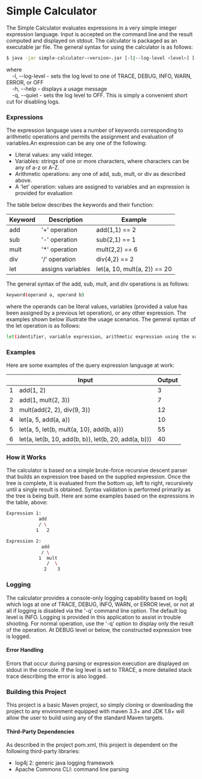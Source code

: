 # Simple Calculator

The Simple Calculator evaluates expressions in a very simple integer expression language.  Input is accepted on the command line and the result computed and displayed on stdout. The calculator
is packaged as an executable jar file. The general syntax for using the calculator is as follows:

```bash
$ java -jar simple-calculator-<version>.jar [-l|--log-level <level>] [-h|--help] [-q|--quiet] <expression>
```
where<br/>
&nbsp;&nbsp;&nbsp;&nbsp;-l, --log-level - sets the log level to one of TRACE, DEBUG, INFO, WARN, ERROR, or OFF<br/>
&nbsp;&nbsp;&nbsp;&nbsp;-h, --help - displays a usage message<br/>
&nbsp;&nbsp;&nbsp;&nbsp;-q, --quiet - sets the log level to OFF. This is simply a convenient short cut for disabling logs.<br/>

### Expressions

The expression language uses a number of keywords corresponding to arithmetic operations and permits the assignment and evaluation of variables.An expression can be any one of the following:
* Literal values:  any valid integer.
* Variables: strings of one or more characters, where characters can be any of a-z or A-Z.
* Arithmetic operations: any one of add, sub, mult, or div as described above.
* A 'let' operation: values are assigned to variables and an expression is provided for evaluation

The table below describes the keywords and their function:

| Keyword | Description | Example |
|---------|-------------|--------------|
| add | '+' operation | add(1,1) == 2|
| sub | '-' operation | sub(2,1) == 1|
| mult | '*' operation | mult(2,2) == 6 |
| div | '/' operation | div(4,2) == 2|
| let | assigns variables | let(a, 10, mult(a, 2)) == 20 | 

The general syntax of the add, sub, mult, and div operations is as follows:

```bash
keyword(operand a, operand b)
```
where the operands can be literal values, variables (provided a value has been assigned by a previous let operation), or any other expression.  The examples shown below illustrate the usage
scenarios.  The general syntax of the let operation is as follows:

```bash
let(identifier, variable expression, arithmetic expression using the variable)
```


### Examples

Here are some examples of the query expression language at work:

| | Input | Output |
|-|-------|--------|
| 1 | add(1, 2) | 3 |
| 2 | add(1, mult(2, 3)) | 7 |
| 3 | mult(add(2, 2), div(9, 3)) | 12 |
| 4 | let(a, 5, add(a, a)) | 10 |
| 5 | let(a, 5, let(b, mult(a, 10), add(b, a))) | 55 |
| 6 | let(a, let(b, 10, add(b, b)), let(b, 20, add(a, b))) | 40 |

### How it Works

The calculator is based on a simple brute-force recursive descent parser that builds an expression tree based on the supplied expression.  Once the tree is complete, it is evaluated from
the bottom up, left to right, recursively until a single result is obtained.  Syntax validation is performed primarily as the tree is being built.  Here are some examples based on the expressions in the table, above:

```bash
Expression 1:
            add
            / \
           1   2
``` 

```bash
Expression 2:
             add
             / \
            1  mult
               /  \
              2    3
```


### Logging

The calculator provides a console-only logging capability based on log4j which logs at one of TRACE, DEBUG, INFO, WARN, or ERROR level, or not at all if logging is disabled via the '-q' command line option. The default log level is INFO.  Logging is provided  in this application to assist in trouble shooting. For normal operation, use the '-q' option to display only the result of the operation.  At DEBUG level or below, the constructed expression tree is logged.

#### Error Handling

Errors that occur during parsing or expression execution are displayed on stdout in the console.  If the log level is set to TRACE, a more detailed stack trace describing the error is also logged.

### Building this Project

This project is a basic Maven project, so simply cloning or downloading the project to any environment equipped with maven 3.3+ and JDK 1.8+ will allow the user to build using any of the standard Maven targets.

#### Third-Party Dependencies

As described in the project pom.xml, this project is dependent on the following third-party libraries:
* log4j 2: generic java logging framework
* Apache Commons CLI: command line parsing 

